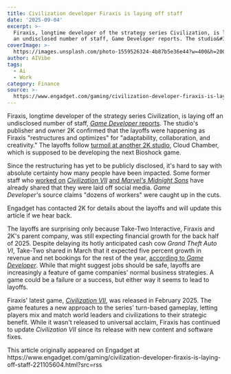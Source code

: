 ```yaml
---
title: Civilization developer Firaxis is laying off staff
date: '2025-09-04'
excerpt: >-
  Firaxis, longtime developer of the strategy series Civilization, is laying off
  an undisclosed number of staff, Game Developer reports. The studio&#39;...
coverImage: >-
  https://images.unsplash.com/photo-1559526324-4b87b5e36e44?w=400&h=200&fit=crop&auto=format
author: AIVibe
tags:
  - Ai
  - Work
category: Finance
source: >-
  https://www.engadget.com/gaming/civilization-developer-firaxis-is-laying-off-staff-221105604.html?src=rss
---
```

<p>Firaxis, longtime developer of the strategy series Civilization, is laying off an undisclosed number of staff, <a data-i13n="cpos:1;pos:1" href="https://www.gamedeveloper.com/business/2k-confirms-layoffs-at-civilization-developer-firaxis"><em><ins>Game Developer</ins></em><ins> reports</ins></a>. The studio&#39;s publisher and owner 2K confirmed that the layoffs were happening as Firaxis &quot;restructures and optimizes&quot; for &quot;adaptability, collaboration, and creativity.&quot; The layoffs follow <a data-i13n="cpos:2;pos:1" href="https://www.engadget.com/gaming/bioshock-4-hits-a-major-development-snag-and-a-remake-of-the-original-gets-put-on-ice-182523192.html"><ins>turmoil at another 2K studio</ins></a>, Cloud Chamber, which is supposed to be developing the next Bioshock game.&nbsp;</p>
<p>Since the restructuring has yet to be publicly disclosed, it&#39;s hard to say with absolute certainty how many people have been impacted. Some former staff who <a data-i13n="cpos:3;pos:1" href="https://bsky.app/profile/emmakidwell.bsky.social/post/3lxzgvwuq6k2r"><ins>worked on</ins></a> <a data-i13n="cpos:4;pos:1" href="https://bsky.app/profile/lightningfused.bsky.social/post/3lxzhoahbfc2h"><em><ins>Civilization VII</ins></em></a><em>&nbsp;</em><a data-i13n="cpos:5;pos:1" href="https://bsky.app/profile/benjaminreeves.bsky.social/post/3lxzunia7w52b"><ins>and </ins><em><ins>Marvel&#39;s Midnight Sons</ins></em></a> have already shared that they were laid off social media. <em>Game Developer&#39;</em>s<em>&nbsp;</em>source claims &quot;dozens of workers&quot; were caught up in the cuts.</p>
<span id="end-legacy-contents"></span><p>Engadget has contacted 2K for details about the layoffs and will update this article if we hear back.</p>
<p>The layoffs are surprising only because Take-Two Interactive, Firaxis and 2K&#39;s parent company, was still expecting financial growth for the back half of 2025. Despite delaying its hotly anticipated cash cow <em>Grand Theft Auto VI</em>, Take-Two shared in March that it expected five percent growth in revenue and net bookings for the rest of the year, <a data-i13n="cpos:6;pos:1" href="https://www.gamedeveloper.com/business/take-two-projects-annual-growth-despite-gta-vi-delay"><ins>according to </ins><em><ins>Game Developer</ins></em></a>. While that might suggest jobs should be safe, layoffs are increasingly a feature of game companies&#39; normal business strategies. A game could be a failure or a success, but either way it seems to lead to layoffs.</p>
<p>Firaxis&#39; latest game, <a data-i13n="cpos:7;pos:1" href="https://www.engadget.com/gaming/prepare-for-world-domination-when-civilization-vii-arrives-in-february-2025-213051202.html"><em><ins>Civilization VII</ins></em></a>, was released in February 2025. The game features a new approach to the series&#39; turn-based gameplay, letting players mix and match world leaders and civilizations to their strategic benefit. While it wasn&#39;t released to universal acclaim, Firaxis has continued to update <em>Civilization VII </em>since its release with new content and software fixes.</p>This article originally appeared on Engadget at https://www.engadget.com/gaming/civilization-developer-firaxis-is-laying-off-staff-221105604.html?src=rss
